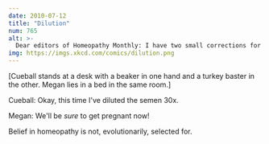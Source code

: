 ```yaml
---
date: 2010-07-12
title: "Dilution"
num: 765
alt: >-
  Dear editors of Homeopathy Monthly: I have two small corrections for your July issue. One, it's spelled "echinacea", and two, homeopathic medicines are no better than placebos and your entire magazine is a sham.
img: https://imgs.xkcd.com/comics/dilution.png
---
```

[Cueball stands at a desk with a beaker in one hand and a turkey baster in the other. Megan lies in a bed in the same room.]

Cueball: Okay, this time I've diluted the semen 30x.

Megan: We'll be *sure* to get pregnant now!

Belief in homeopathy is not, evolutionarily, selected for.